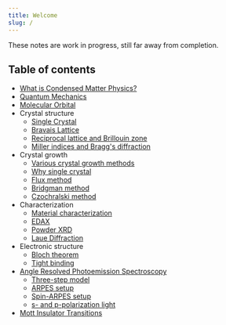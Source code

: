 ```yaml
---
title: Welcome
slug: /
---
```


These notes are work in progress, still far away from completion.

## Table of contents

+ [What is Condensed Matter Physics?](introduction.md)
+ [Quantum Mechanics](quantum-mechanics/quantum-mechanics.md)
+ [Molecular Orbital](quantum-mechanics/molecular-orbital.md)
+ Crystal structure
    - [Single Crystal](crystal-structure/single-crystal.md)
    - [Bravais Lattice](crystal-structure/lattice.md)
    - [Reciprocal lattice and Brillouin zone](crystal-structure/reciprocal-lattice.md)
    - [Miller indices and Bragg's diffraction](crystal-structure/bragg-diffraction.md)
+ Crystal growth
    - [Various crystal growth methods](crystal-growth/crystal-growth.md)
    - [Why single crystal](crystal-growth/why-single-crystal.md)
    - [Flux method](crystal-growth/flux-method.md)
    - [Bridgman method](crystal-growth/bridgman-method.md)
    - [Czochralski method](crystal-growth/czochralski-method.md)
+ Characterization
    - [Material characterization](characterization/characterization.md)
    - [EDAX](characterization/edax.md)
    - [Powder XRD](characterization/powder-xrd.md)
    - [Laue Diffraction](characterization/laue.md)
+ Electronic structure
    - [Bloch theorem](electronic-structure/bloch-theorem.md)
    - [Tight binding](electronic-structure/tight-binding.md)
+ [Angle Resolved Photoemission Spectroscopy](arpes/arpes-intro.md)
    - [Three-step model](arpes/three-step-model.md)
    - [ARPES setup](arpes/arpes-setup.md)
    - [Spin-ARPES setup](arpes/spin-arpes.md)
    - [s- and p-polarization light](arpes/s-p-pol.md)
+ [Mott Insulator Transitions](mit.md)
